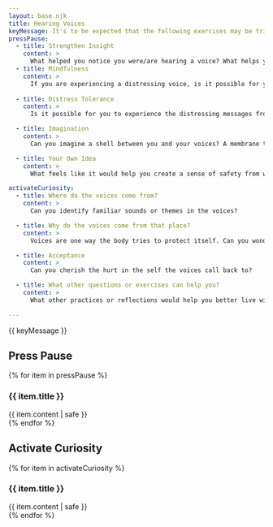```yaml
---
layout: base.njk
title: Hearing Voices
keyMessage: It's to be expected that the following exercises may be tricky at various points. Practice is required, journaling is recommended, alongside therapy and other supportive relationships.
pressPause:
  - title: Strengthen Insight
    content: >
      What helped you notice you were/are hearing a voice? What helps you accept that you hear sounds others do not?
  - title: Mindfulness
    content: >
      If you are experiencing a distressing voice, is it possible for you to try and pull your focus to your breathing for as long as you can?
  
  - title: Distress Tolerance
    content: >
      Is it possible for you to experience the distressing messages from the voice without needing to react? The <a href="https://dbt.tools/distress_tolerance/index.php">skills discussed here</a> will likely be helpful.

  - title: Imagination
    content: >
      Can you imagine a shell between you and your voices? A membrane they could bounce off of that allows you to watch them but not to have to engage them? Like you're watching waves crash in the ocean. What does this boundary feel like?

  - title: Your Own Idea
    content: >
      What feels like it would help you create a sense of safety from which to get curious about your voices?

activateCuriosity:
  - title: Where do the voices come from?
    content: >
      Can you identify familiar sounds or themes in the voices?

  - title: Why do the voices come from that place?
    content: >
      Voices are one way the body tries to protect itself. Can you wonder about why your body chooses this specific way to take care of you?

  - title: Acceptance
    content: >
      Can you cherish the hurt in the self the voices call back to?

  - title: What other questions or exercises can help you?
    content: >
      What other practices or reflections would help you better live with your voices?

---
```


<div class="key-message">{{ keyMessage }}</div>

<div class="press-pause">
    <h2>Press Pause</h2>
    {% for item in pressPause %}
    <div class="press-pause-section">
        <div class="section-content">
            <h3>{{ item.title }}</h3>
            {{ item.content | safe }}
            <div class="journal-entry" data-section="press_pause" data-question="{{ item.title | slug }}" style="display: none">
                <textarea placeholder="Write your reflections here..."></textarea>
                <button class="save-entry">Save</button>
            </div>
        </div>
        <div class="past-entries-sidebar" data-section="press_pause" data-question="{{ item.title | slug }}" style="display: none">
            <h4>Previous Entries</h4>
            <div class="past-entries"></div>
        </div>
    </div>
    {% endfor %}
</div>

<div class="activate-curiosity">
    <h2>Activate Curiosity</h2>
    {% for item in activateCuriosity %}
    <div class="activate-curiosity-section">
        <div class="section-content">
            <h3>{{ item.title }}</h3>
            {{ item.content | safe }}
            <div class="journal-entry" data-section="activate_curiosity" data-question="{{ item.title | slug }}" style="display: none">
                <textarea placeholder="Write your reflections here..."></textarea>
                <button class="save-entry">Save</button>
            </div>
        </div>
        <div class="past-entries-sidebar" data-section="activate_curiosity" data-question="{{ item.title | slug }}" style="display: none">
            <h4>Previous Entries</h4>
            <div class="past-entries"></div>
        </div>
    </div>
    {% endfor %}
</div>

<script type="module">
    // Get data from front matter
    const pressPause = {{ pressPause | dump | safe }};
    const activateCuriosity = {{ activateCuriosity | dump | safe }};

    // Debug Supabase connection
    console.log('Checking Supabase connection...');
    const { data: testData, error: testError } = await supabase
        .from('prompts')
        .select('*')
        .limit(1);
    
    if (testError) {
        console.error('Supabase connection error:', testError);
    } else {
        console.log('Supabase connection successful, sample data:', testData);
    }

    // Check if user is authenticated
    const { data: { session } } = await supabase.auth.getSession()
    
    // Store prompt IDs
    let promptIds = {};

    // Show journal entries if signed in
    if (session) {
        // First, get or create prompts
        async function getPrompts() {
            try {
                console.log('Starting getOrCreatePrompts');
                // Get all prompts for this page at once
                const { data: prompts, error } = await supabase
                    .from('prompts')
                    .select('*')
                    .eq('page_type', 'hearing_voices')
                    .order('section_type', { ascending: true })
                    .order('display_order', { ascending: true });
                
                if (error) {
                    console.error('Error fetching prompts:', error);
                    return;
                }
                
                console.log('All prompts:', prompts);
                
                // Map prompts to their titles
                prompts.forEach(prompt => {
                    // Only take the first prompt if there are duplicates
                    if (!promptIds[prompt.title]) {
                        promptIds[prompt.title] = prompt.id;
                    }
                });
                
                console.log('Mapped promptIds:', promptIds);
                
            } catch (error) {
                console.error('Error in getOrCreatePrompts:', error);
                console.error('Stack:', error.stack);
            }
        }

        // Wait for prompts to be ready before showing UI
        await getPrompts();
        console.log('Prompts loaded:', promptIds);

        // Show both journal entries and sidebars for signed-in users
        document.querySelectorAll('.journal-entry').forEach(entry => {
            entry.style.display = 'block';
            console.log('Showing journal entry:', entry.dataset.question);
        });
        document.querySelectorAll('.past-entries-sidebar').forEach(sidebar => {
            sidebar.style.display = 'block';
            console.log('Showing sidebar:', sidebar.dataset.question);
        });

        // Double check that elements exist
        const journalEntries = document.querySelectorAll('.journal-entry');
        const sidebars = document.querySelectorAll('.past-entries-sidebar');
        console.log(`Found ${journalEntries.length} journal entries and ${sidebars.length} sidebars`);

        // Load past entries
        async function loadEntries() {
            const { data: entries, error } = await supabase
                .from('responses')
                .select('*')
                .eq('user_id', session.user.id)
                .order('created_at', { ascending: false });

            if (error) {
                console.error('Error loading entries:', error);
                return;
            }

            // Clear existing entries before loading
            document.querySelectorAll('.past-entries').forEach(container => {
                container.innerHTML = '';
            });

            entries.forEach(entry => {
                const matchingPrompt = Object.entries(promptIds).find(([title, id]) => id === entry.prompt_id);
                if (!matchingPrompt) {
                    console.error('Could not find prompt for prompt_id:', entry.prompt_id);
                    return;
                }
                const [promptTitle, promptId] = matchingPrompt;
                
                const section = pressPause.find(item => item.title === promptTitle) 
                    ? 'press_pause' 
                    : 'activate_curiosity';
                
                const questionSlug = promptTitle.toLowerCase().replace(/\s+/g, '-');
                
                // Try different selector combinations
                let container = null;
                const selectors = [
                    `[data-section="${section}"][data-question="${questionSlug}"] .past-entries-sidebar .past-entries`,
                    `.past-entries-sidebar[data-section="${section}"][data-question="${questionSlug}"] .past-entries`,
                    `.journal-entry[data-section="${section}"][data-question="${questionSlug}"] ~ .past-entries-sidebar .past-entries`
                ];
                
                for (const selector of selectors) {
                    container = document.querySelector(selector);
                    if (container) break;
                }
                
                console.log('Looking for container with:', {
                    promptTitle,
                    questionSlug,
                    section,
                    triedSelectors: selectors,
                    allContainers: Array.from(document.querySelectorAll('.past-entries')).map(el => ({
                        section: el.closest('[data-section]')?.dataset.section,
                        question: el.closest('[data-question]')?.dataset.question,
                        html: el.outerHTML.substring(0, 100) + '...'
                    })),
                    found: !!container
                });

                if (container) {
                    const entryEl = document.createElement('div');
                    entryEl.className = 'past-entry';
                    entryEl.dataset.entryId = entry.id;
                    entryEl.innerHTML = `
                        <div class="entry-date">${new Date(entry.created_at).toLocaleDateString()}</div>
                        <div class="entry-content" contenteditable="true">${escapeHtml(entry.content)}</div>
                        <div class="entry-actions">
                            <button class="save-edit" style="display: none;">Save</button>
                            <button class="cancel-edit" style="display: none;">Cancel</button>
                            <button class="delete-edit" style="display: none;">Delete</button>
                        </div>
                    `;

                    // Store original content for cancel functionality
                    const contentEl = entryEl.querySelector('.entry-content');
                    let originalContent = entry.content;
                    
                    // Show/hide buttons when editing
                    contentEl.addEventListener('focus', () => {
                        entryEl.querySelector('.save-edit').style.display = 'inline-block';
                        entryEl.querySelector('.cancel-edit').style.display = 'inline-block';
                        entryEl.querySelector('.delete-edit').style.display = 'inline-block';
                    });
                    
                    contentEl.addEventListener('blur', (e) => {
                        // Don't hide if clicking the action buttons
                        if (e.relatedTarget && e.relatedTarget.closest('.entry-actions')) {
                            return;
                        }
                        // Hide buttons if clicking outside
                        if (!e.relatedTarget || !e.relatedTarget.closest('.past-entry')) {
                            setTimeout(() => {
                                if (!document.activeElement.closest('.past-entry')) {
                                    entryEl.querySelector('.save-edit').style.display = 'none';
                                    entryEl.querySelector('.cancel-edit').style.display = 'none';
                                    entryEl.querySelector('.delete-edit').style.display = 'none';
                                }
                            }, 100);
                        }
                    });

                    // Save edit
                    entryEl.querySelector('.save-edit').addEventListener('click', async () => {
                        const newContent = contentEl.textContent;
                        const { error } = await supabase
                            .from('responses')
                            .update({ content: newContent })
                            .eq('id', entry.id);
                            
                        if (error) {
                            console.error('Error updating entry:', error);
                            contentEl.textContent = originalContent;
                        } else {
                            originalContent = newContent;
                            entryEl.querySelector('.save-edit').style.display = 'none';
                            entryEl.querySelector('.cancel-edit').style.display = 'none';
                            entryEl.querySelector('.delete-edit').style.display = 'none';
                        }
                    });
                    
                    // Cancel edit
                    entryEl.querySelector('.cancel-edit').addEventListener('click', () => {
                        contentEl.textContent = originalContent;
                        entryEl.querySelector('.save-edit').style.display = 'none';
                        entryEl.querySelector('.cancel-edit').style.display = 'none';
                        entryEl.querySelector('.delete-edit').style.display = 'none';
                    });

                    // Delete entry
                    entryEl.querySelector('.delete-edit').addEventListener('click', async () => {
                        if (confirm('Are you sure you want to delete this entry?')) {
                            const { error } = await supabase
                                .from('responses')
                                .delete()
                                .eq('id', entry.id);
                                
                            if (error) {
                                console.error('Error deleting entry:', error);
                            } else {
                                entryEl.remove();
                            }
                        }
                    });

                    container.appendChild(entryEl);
                } else {
                    console.error('Could not find container for entry:', {
                        promptTitle,
                        questionSlug,
                        section,
                        triedSelectors: selectors,
                        entry
                    });
                }
            });
        }

        // Save new entry
        async function saveEntry(section, question, content) {
            console.log('saveEntry called with:', { section, question, content });
            console.log('Looking up prompt ID for:', question);
            console.log('Available promptIds:', promptIds);
            const promptId = promptIds[question];  // Use original case
            if (!promptId) {
                console.error('No prompt ID found for question:', question);
                console.error('Available questions:', Object.keys(promptIds));
                return false;
            }

            console.log('Attempting to save to responses table:', { 
                content,
                prompt_id: promptId,
                user_id: session.user.id 
            });

            const { data, error } = await supabase
                .from('responses')
                .insert([
                    { 
                        content: content,
                        prompt_id: promptId,
                        user_id: session.user.id
                    }
                ])
                .select();

            if (error) {
                console.error('Error saving entry:', {
                    message: error.message,
                    details: error.details,
                    hint: error.hint,
                    code: error.code
                });
                return false;
            }

            console.log('Entry saved successfully:', data);
            // Add new entry to UI immediately
            const questionSlug = question.toLowerCase().replace(/\s+/g, '-');
            const pastEntriesContainer = document.querySelector(
                `[data-section="${section}"][data-question="${questionSlug}"] .past-entries-sidebar .past-entries`
            );
            
            if (pastEntriesContainer) {
                const entryEl = document.createElement('div');
                entryEl.className = 'past-entry';
                entryEl.dataset.entryId = data[0].id;
                entryEl.innerHTML = `
                    <div class="entry-date">${new Date().toLocaleDateString()}</div>
                    <div class="entry-content" contenteditable="true">${escapeHtml(content)}</div>
                    <div class="entry-actions">
                        <button class="save-edit" style="display: none;">Save</button>
                        <button class="cancel-edit" style="display: none;">Cancel</button>
                        <button class="delete-edit" style="display: none;">Delete</button>
                    </div>
                `;
                
                // Add the same edit functionality as in loadEntries
                const contentEl = entryEl.querySelector('.entry-content');
                let originalContent = content;
                
                contentEl.addEventListener('focus', () => {
                    entryEl.querySelector('.save-edit').style.display = 'inline-block';
                    entryEl.querySelector('.cancel-edit').style.display = 'inline-block';
                    entryEl.querySelector('.delete-edit').style.display = 'inline-block';
                });
                
                contentEl.addEventListener('blur', (e) => {
                    // Don't hide if clicking the action buttons
                    if (e.relatedTarget && e.relatedTarget.closest('.entry-actions')) {
                        return;
                    }
                    // Hide buttons if clicking outside
                    if (!e.relatedTarget || !e.relatedTarget.closest('.past-entry')) {
                        setTimeout(() => {
                            if (!document.activeElement.closest('.past-entry')) {
                                entryEl.querySelector('.save-edit').style.display = 'none';
                                entryEl.querySelector('.cancel-edit').style.display = 'none';
                                entryEl.querySelector('.delete-edit').style.display = 'none';
                            }
                        }, 100);
                    }
                });
                
                entryEl.querySelector('.save-edit').addEventListener('click', async () => {
                    const newContent = contentEl.textContent;
                    const { error } = await supabase
                        .from('responses')
                        .update({ content: newContent })
                        .eq('id', data[0].id);
                        
                    if (error) {
                        console.error('Error updating entry:', error);
                        contentEl.textContent = originalContent;
                    } else {
                        originalContent = newContent;
                        entryEl.querySelector('.save-edit').style.display = 'none';
                        entryEl.querySelector('.cancel-edit').style.display = 'none';
                        entryEl.querySelector('.delete-edit').style.display = 'none';
                    }
                });
                
                entryEl.querySelector('.cancel-edit').addEventListener('click', () => {
                    contentEl.textContent = originalContent;
                    entryEl.querySelector('.save-edit').style.display = 'none';
                    entryEl.querySelector('.cancel-edit').style.display = 'none';
                    entryEl.querySelector('.delete-edit').style.display = 'none';
                });
                
                // Insert at the top of the list
                pastEntriesContainer.insertBefore(entryEl, pastEntriesContainer.firstChild);
            }

            return true;
        }

        // Helper function to escape HTML
        function escapeHtml(unsafe) {
            return unsafe
                .replace(/&/g, "&amp;")
                .replace(/</g, "&lt;")
                .replace(/>/g, "&gt;")
                .replace(/"/g, "&quot;")
                .replace(/'/g, "&#039;");
        }

        // Add event listeners to save buttons
        document.querySelectorAll('.save-entry').forEach(button => {
            button.addEventListener('click', async () => {
                const journalEntry = button.closest('.journal-entry')
                const textarea = journalEntry.querySelector('textarea')
                const section = journalEntry.dataset.section
                // Find the original title from the slug
                const questionSlug = journalEntry.dataset.question
                const items = section === 'press_pause' ? pressPause : activateCuriosity
                const originalQuestion = items.find(item => item.title.toLowerCase().replace(/\s+/g, '-') === questionSlug)?.title
                
                if (!originalQuestion) {
                    console.error('Could not find original question for slug:', questionSlug)
                    return
                }

                const content = textarea.value.trim()

                if (content) {
                    const success = await saveEntry(section, originalQuestion, content)
                    if (success) {
                        // Add new entry to UI immediately
                        const pastEntriesContainer = document.querySelector(`[data-section="${section}"][data-question="${questionSlug}"] .past-entries-sidebar .past-entries`)
                        if (pastEntriesContainer) {
                            const entryEl = document.createElement('div')
                            entryEl.className = 'past-entry'
                            entryEl.innerHTML = `
                                <div class="entry-date">${new Date().toLocaleDateString()}</div>
                                <div class="entry-content">${escapeHtml(content)}</div>
                            `
                            // Insert at the top of the list
                            pastEntriesContainer.insertBefore(entryEl, pastEntriesContainer.firstChild)
                            textarea.value = ''
                        }
                    }
                }
            })
        })

        // Load entries on page load
        loadEntries()
    }
</script>
